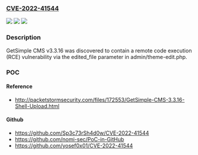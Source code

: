 ### [CVE-2022-41544](https://cve.mitre.org/cgi-bin/cvename.cgi?name=CVE-2022-41544)
![](https://img.shields.io/static/v1?label=Product&message=n%2Fa&color=blue)
![](https://img.shields.io/static/v1?label=Version&message=n%2Fa&color=blue)
![](https://img.shields.io/static/v1?label=Vulnerability&message=n%2Fa&color=brighgreen)

### Description

GetSimple CMS v3.3.16 was discovered to contain a remote code execution (RCE) vulnerability via the edited_file parameter in admin/theme-edit.php.

### POC

#### Reference
- http://packetstormsecurity.com/files/172553/GetSimple-CMS-3.3.16-Shell-Upload.html

#### Github
- https://github.com/Sp3c73rSh4d0w/CVE-2022-41544
- https://github.com/nomi-sec/PoC-in-GitHub
- https://github.com/yosef0x01/CVE-2022-41544

